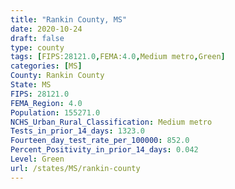 ```yaml
---
title: "Rankin County, MS"
date: 2020-10-24
draft: false
type: county
tags: [FIPS:28121.0,FEMA:4.0,Medium metro,Green]
categories: [MS]
County: Rankin County
State: MS
FIPS: 28121.0
FEMA_Region: 4.0
Population: 155271.0
NCHS_Urban_Rural_Classification: Medium metro
Tests_in_prior_14_days: 1323.0
Fourteen_day_test_rate_per_100000: 852.0
Percent_Positivity_in_prior_14_days: 0.042
Level: Green
url: /states/MS/rankin-county
---
```



